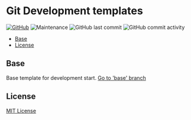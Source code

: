 # Git Development templates <!-- omit in toc -->

[![GitHub](https://img.shields.io/github/license/QNimbus/homeassistant-config?style=for-the-badge)](LICENSE)
![Maintenance](https://img.shields.io/maintenance/yes/2020?style=for-the-badge)
![GitHub last commit](https://img.shields.io/github/last-commit/QNimbus/git-dev-template?style=for-the-badge)
![GitHub commit activity](https://img.shields.io/github/commit-activity/m/QNimbus/git-dev-template?style=for-the-badge)

- [Base](#base)
- [License](#license)

## Base

Base template for development start. [Go to 'base' branch](https://github.com/QNimbus/git-dev-template/tree/base)

## License

[MIT License](./LICENSE)
